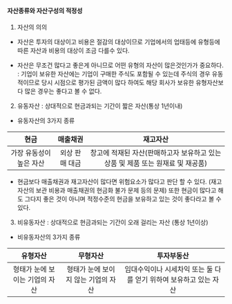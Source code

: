 #### 자산종류와 자산구성의 적정성

1. 자산의 의의
- 자산은 투자의 대상이고 비용은 절감의 대상이므로 기업에서의 업태등에 유형등에 따른 자산과 비용의 대상이 조금 다를수 있다.

- 자산은 무조건 많다고 좋은게 아니므로 어떤 유형의 자산이 많은것인가가 중요하다.
  : 기업이 보유한 자산에는 기업이 구매한 주식도 포함될 수 있는데 주식의 경우 유동적이므로 당시 시점으로 평가된 금액이 많다 하여도 해당 회사가 보유한 유형자산보다 많은 경우는 좋다고 볼 수 없다.
2. 유동자산 : 상대적으로 현금과되는 기간이 짧은 자산(통상 1년이내)
- 유동자산의 3가지 종류

| 현금            | 매출채권     | 재고자산                                           |
|:-------------:|:--------:|:----------------------------------------------:|
| 가장 유동성이 높은 자산 | 외상 판매 대금 | 창고에 적재된 자산(판매하고자 보유하고 있는 상품 및 제품 또는 원재료 및 재공품) |

- 현금보다 매출채권과 재고자산이 많다면 위험요소가 많다고 판단 할 수 있다.
  (재고자산의 보관 비용과 매출채권의 현금화 불가 문제 등의 문제)
  또한 현금이 많다고 해도 그다지 좋은 것이 아니며 적정수준의 현금을 보유하고 있는 것이 좋다라고 볼 수 있다.
3. 비유동자산 : 상대적으로 현금과되는 기간이 오래 걸리는 자산 (통상 1년이상)
- 비유동자산의 3가지 종류

| 유형자산              | 무형자산                 | 투자부동산                                 |
|:-----------------:|:--------------------:|:-------------------------------------:|
| 형태가 눈에 보이는 기업의 자산 | 형태가 눈에 보이지 않는 기업의 자산 | 임대수익이나 시세차익 또는 둘 다를 얻기 위하여 보유하고 있는 자산 |
